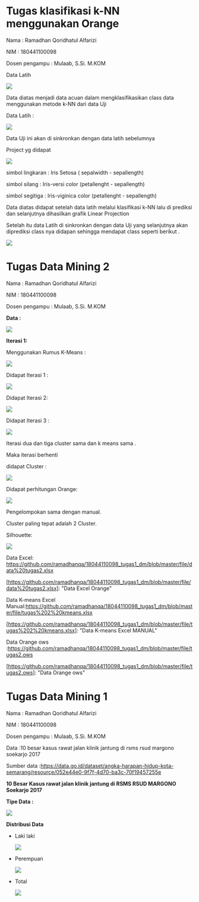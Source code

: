 # Tugas klasifikasi k-NN menggunakan Orange

Nama : Ramadhan Qoridhatul Alfarizi

NIM : 180441100098

Dosen pengampu : Mulaab, S.Si. M.KOM

Data Latih 

![](images\data_latih.jpg)

Data diatas menjadi data acuan dalam mengklasifikasikan class data menggunakan metode k-NN dari data Uji 

Data Latih :

![](images\data_uji.jpg)

Data Uji ini akan di sinkronkan dengan data latih sebelumnya

Project yg didapat 

![](images\linear_projek.jpg)

simbol lingkaran : Iris Setosa ( sepalwidth - sepallength)

simbol silang : Iris-versi color (petallenght - sepallength)

simbol segitiga : Iris-viginica color (petallenght - sepallength)

Data diatas didapat setelah data latih melalui klasifikasi k-NN lalu di prediksi dan selanjutnya dihasilkan grafik Linear Projection 



Setelah itu data Latih di sinkronkan dengan data Uji yang selanjutnya akan diprediksi class nya didapan sehingga mendapat class seperti berikut .

![](images\prediksi_datauji.jpg)

# Tugas Data Mining 2

Nama : Ramadhan Qoridhatul Alfarizi

NIM : 180441100098

Dosen pengampu : Mulaab, S.Si. M.KOM

**Data :**

![](images\data_tugas2.JPG)

**Iterasi 1:**

Menggunakan Rumus K-Means : 

![](images\rumus1.JPG)

Didapat Iterasi 1 : 

![](images\tugas2_iterasi1.JPG)

Didapat Iterasi 2:

![](images\tugas2_iterasi2.JPG)

Didapat Iterasi 3 :

![](images\tugas2_iterasi3.JPG)

Iterasi dua dan tiga cluster sama dan k means sama .

Maka iterasi berhenti 

didapat Cluster :

![](images\tugas2_akhircluster.JPG)

Didapat perhitungan Orange:

![](images\tugas2_orange.JPG)

Pengelompokan sama dengan manual.

Cluster paling tepat adalah 2 Cluster.

Silhouette:

![](images\tugas2_silhoette.JPG)

Data Excel: https://github.com/ramadhanqa/18044110098_tugas1_dm/blob/master/file/data%20tugas2.xlsx

[https://github.com/ramadhanqa/18044110098_tugas1_dm/blob/master/file/data%20tugas2.xlsx]: 	"Data Excel Orange"

Data K-means Excel Manual:https://github.com/ramadhanqa/18044110098_tugas1_dm/blob/master/file/tugas%202%20kmeans.xlsx

[https://github.com/ramadhanqa/18044110098_tugas1_dm/blob/master/file/tugas%202%20kmeans.xlsx]: 	"Data K-means Excel MANUAL"

Data Orange ows :https://github.com/ramadhanqa/18044110098_tugas1_dm/blob/master/file/tugas2.ows

[https://github.com/ramadhanqa/18044110098_tugas1_dm/blob/master/file/tugas2.ows]: 	"Data Orange ows"



# Tugas Data Mining 1

Nama : Ramadhan Qoridhatul Alfarizi

NIM : 180441100098

Dosen pengampu : Mulaab, S.Si. M.KOM

Data :10 besar kasus rawat jalan klinik jantung di rsms rsud margono soekarjo 2017

Sumber data :https://data.go.id/dataset/angka-harapan-hidup-kota-semarang/resource/052e44e0-9f7f-4d70-ba3c-70f19457255e

**10 Besar Kasus rawat jalan klinik jantung di  RSMS RSUD MARGONO Soekarjo 2017**

**Tipe Data :**

![](images\tipe.JPG)

**Distribusi Data**

- Laki laki

  ![](images\laki.JPG)

- Perempuan

  ![](images\perempuan.JPG)

- Total

  ![](images\total.JPG)